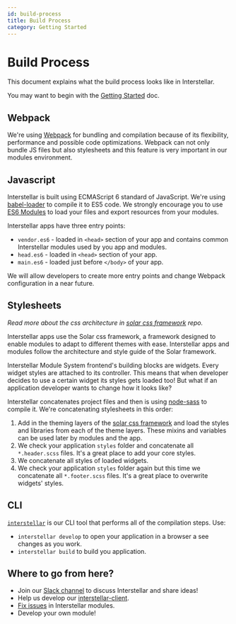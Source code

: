 ```yaml
---
id: build-process
title: Build Process
category: Getting Started
---
```


Build Process
===============

This document explains what the build process looks like in Interstellar.

You may want to begin with the [Getting Started](./) doc.

## Webpack

We're using [Webpack](http://webpack.github.io) for bundling and compilation because of its flexibility, performance and possible code optimizations. Webpack can not only bundle JS files but also stylesheets and this feature is very important in our modules environment.

## Javascript

Interstellar is built using ECMAScript 6 standard of JavaScript. We're using [babel-loader](https://github.com/babel/babel-loader) to compile it to ES5 code. We strongly encourage you to use [ES6 Modules](https://github.com/lukehoban/es6features#modules) to load your files and export resources from your modules.

Interstellar apps have three entry points:
* `vendor.es6` - loaded in `<head>` section of your app and contains common Interstellar modules used by you app and modules.
* `head.es6` - loaded in `<head>` section of your app.
* `main.es6` -  loaded just before `</body>` of your app.

We will allow developers to create more entry points and change Webpack configuration in a near future.

## Stylesheets

_Read more about the css architecture in [solar css framework](https://github.com/stellar/solar) repo._

Interstellar apps use the Solar css framework, a framework designed to enable modules to adapt to different themes with ease. Interstellar apps and modules follow the architecture and style guide of the Solar framework.

Interstellar Module System frontend's building blocks are widgets. Every widget styles are attached to its controller. This means that when developer decides to use a certain widget its styles gets loaded too! But what if an application developer wants to change how it looks like?

Interstellar concatenates project files and then is using [node-sass](https://github.com/sass/node-sass) to compile it. We're concatenating stylesheets in this order:

1. Add in the theming layers of the [solar css framework](https://github.com/stellar/solar) and load the styles and libraries from each of the theme layers. These mixins and variables can be used later by modules and the app.
1. We check your application `styles` folder and concatenate all `*.header.scss` files. It's a great place to add your core styles.
1. We concatenate all styles of loaded widgets.
1. We check your application `styles` folder again but this time we concatenate all `*.footer.scss` files. It's a great place to overwrite widgets' styles.

## CLI

[`interstellar`](https://github.com/stellar/interstellar) is our CLI tool that performs all of the compilation steps. Use:

* `interstellar develop` to open your application in a browser a see changes as you work.
* `interstellar build` to build you application.

## Where to go from here?

<!-- this section is copied in other .md files in this docs folder -->
* Join our [Slack channel](http://slack.stellar.org/) to discuss Interstellar and share ideas!
* Help us develop our [interstellar-client](https://github.com/stellar/interstellar-client).
* [Fix issues](https://github.com/issues?utf8=%E2%9C%93&q=is%3Aopen+repo%3Astellar%2Finterstellar+repo%3Astellar%2Finterstellar-core+repo%3Astellar%2Finterstellar-network+repo%3Astellar%2Finterstellar-network-widgets+repo%3Astellar%2Finterstellar-wallet+repo%3Astellar%2Finterstellar-sessions+repo%3Astellar%2Finterstellar-client) in Interstellar modules.
* Develop your own module!
